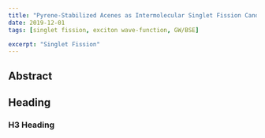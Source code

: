 ```yaml
---
title: "Pyrene-Stabilized Acenes as Intermolecular Singlet Fission Candidates: Importance of Exciton Wave- Function Convergence"
date: 2019-12-01
tags: [singlet fission, exciton wave-function, GW/BSE]

excerpt: "Singlet Fission"
---
```


## Abstract

## Heading

### H3 Heading
